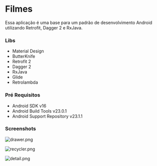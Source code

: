 # Filmes #

Essa aplicação é uma base para um padrão de desenvolvimento Android utilizando Retrofit, Dagger 2 e RxJava.

### Libs ###

* Material Design
* ButterKnife
* Retrofit 2
* Dagger 2
* RxJava
* Glide
* Retrolambda

### Pré Requisitos ###

* Android SDK v16
* Android Build Tools v23.0.1
* Android Support Repository v23.1.1

### Screenshots ###
![drawer.png](https://bitbucket.org/repo/KxXXox/images/1018828837-drawer.png)

![recycler.png](https://bitbucket.org/repo/KxXXox/images/1576657752-recycler.png)

![detail.png](https://bitbucket.org/repo/KxXXox/images/2581564126-detail.png)